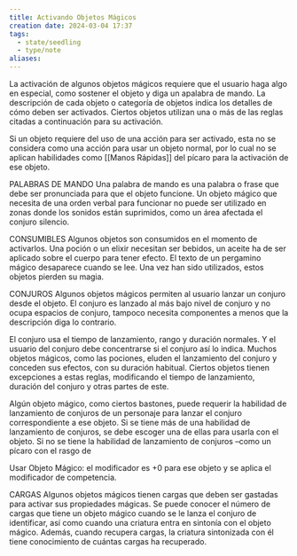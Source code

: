 ```yaml
---
title: Activando Objetos Mágicos
creation date: 2024-03-04 17:37
tags:
  - state/seedling
  - type/note
aliases:
---
```

La activación de algunos objetos mágicos requiere que el usuario haga algo en especial, como sostener el objeto y diga un apalabra de mando. La descripción de cada objeto o
categoría de objetos indica los detalles de cómo deben ser activados. Ciertos objetos utilizan una o más de las reglas citadas a continuación para su activación.

Si un objeto requiere del uso de una acción para ser activado, esta no se considera como una acción para usar un objeto normal, por lo cual no se aplican habilidades como [[Manos Rápidas]] del pícaro para la activación de ese objeto.

PALABRAS DE MANDO
Una palabra de mando es una palabra o frase que debe ser pronunciada para que el objeto funcione. Un objeto mágico que necesita de una orden verbal para funcionar no puede ser utilizado en zonas donde los sonidos están suprimidos, como un área afectada el conjuro silencio.

CONSUMIBLES
Algunos objetos son consumidos en el momento de activarlos. Una poción o un elixir necesitan ser bebidos, un aceite ha de ser aplicado sobre el cuerpo para tener efecto. El texto de un pergamino mágico desaparece cuando se lee. Una vez han sido utilizados, estos objetos pierden su magia.

CONJUROS
Algunos objetos mágicos permiten al usuario lanzar un conjuro desde el objeto. El conjuro es lanzado al más bajo nivel de conjuro y no ocupa espacios de conjuro, tampoco necesita componentes a menos que la descripción diga lo contrario.

El conjuro usa el tiempo de lanzamiento, rango y duración normales. Y el usuario del conjuro debe concentrarse si el conjuro así lo indica. Muchos objetos mágicos, como las pociones, eluden el lanzamiento del conjuro y conceden sus efectos, con su duración habitual. Ciertos objetos tienen excepciones a estas reglas, modificando el tiempo de lanzamiento, duración del conjuro y otras partes de este.

Algún objeto mágico, como ciertos bastones, puede requerir la habilidad de lanzamiento de conjuros de un personaje para lanzar el conjuro correspondiente a ese objeto. Si se tiene más de una habilidad de lanzamiento de conjuros, se debe escoger una de ellas para usarla con el objeto. Si no se tiene la habilidad de lanzamiento de conjuros –como un pícaro con el rasgo de

Usar Objeto Mágico: el modificador es +0 para ese objeto y se aplica el modificador de competencia.

CARGAS
Algunos objetos mágicos tienen cargas que deben ser gastadas para activar sus propiedades mágicas. Se puede conocer el número de cargas que tiene un objeto mágico cuando se le lanza el conjuro de identificar, así como cuando una criatura entra en sintonía con el objeto mágico. Además, cuando recupera cargas, la criatura sintonizada con él tiene
conocimiento de cuántas cargas ha recuperado.